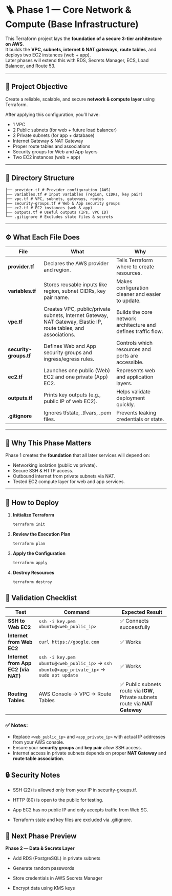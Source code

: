 # 🪜 Phase 1 — Core Network & Compute (Base Infrastructure)

This Terraform project lays the **foundation of a secure 3-tier architecture on AWS**.  
It builds the **VPC, subnets, internet & NAT gateways, route tables**, and deploys two EC2 instances (web + app).  
Later phases will extend this with RDS, Secrets Manager, ECS, Load Balancer, and Route 53.

---

## 🎯 Project Objective
Create a reliable, scalable, and secure **network & compute layer** using Terraform.

After applying this configuration, you’ll have:
- 1 VPC  
- 2 Public subnets (for web + future load balancer)  
- 2 Private subnets (for app + database)  
- Internet Gateway & NAT Gateway  
- Proper route tables and associations  
- Security groups for Web and App layers  
- Two EC2 instances (web + app)

---

## 📁 Directory Structure

```phase-1/
├── provider.tf # Provider configuration (AWS)
├── variables.tf # Input variables (region, CIDRs, key pair)
├── vpc.tf # VPC, subnets, gateways, routes
├── security-groups.tf # Web & App security groups
├── ec2.tf # EC2 instances (web & app)
├── outputs.tf # Useful outputs (IPs, VPC ID)
└── .gitignore # Excludes state files & secrets
```


---

## ⚙️ What Each File Does

| File | What | Why |
|------|------|-----|
| **provider.tf** | Declares the AWS provider and region. | Tells Terraform where to create resources. |
| **variables.tf** | Stores reusable inputs like region, subnet CIDRs, key pair name. | Makes configuration cleaner and easier to update. |
| **vpc.tf** | Creates VPC, public/private subnets, Internet Gateway, NAT Gateway, Elastic IP, route tables, and associations. | Builds the core network architecture and defines traffic flow. |
| **security-groups.tf** | Defines Web and App security groups and ingress/egress rules. | Controls which resources and ports are accessible. |
| **ec2.tf** | Launches one public (Web) EC2 and one private (App) EC2. | Represents web and application layers. |
| **outputs.tf** | Prints key outputs (e.g., public IP of web EC2). | Helps validate deployment quickly. |
| **.gitignore** | Ignores tfstate, .tfvars, .pem files. | Prevents leaking credentials or state. |

---

## 🧠 Why This Phase Matters
Phase 1 creates the **foundation** that all later services will depend on:
- Networking isolation (public vs private).
- Secure SSH & HTTP access.
- Outbound internet from private subnets via NAT.
- Tested EC2 compute layer for web and app services.

---

## 🚀 How to Deploy

1. **Initialize Terraform**
   ```bash
   terraform init

2. **Review the Execution Plan**
   ```bash
   terraform plan

1. **Apply the Configuration**
   ```bash
   terraform apply

4. **Destroy Resources**
   ```bash
   terraform destroy

## 🧩 Validation Checklist

| Test | Command | Expected Result |
|------|---------|-----------------|
| **SSH to Web EC2** | `ssh -i key.pem ubuntu@<web_public_ip>` | ✅ Connects successfully |
| **Internet from Web EC2** | `curl https://google.com` | ✅ Works |
| **Internet from App EC2 (via NAT)** | `ssh -i key.pem ubuntu@<web_public_ip>` → `ssh ubuntu@<app_private_ip>` → `sudo apt update` | ✅ Works |
| **Routing Tables** | AWS Console → VPC → Route Tables | ✅ Public subnets route via **IGW**, Private subnets route via **NAT Gateway** |

### ✅ Notes:
- Replace `<web_public_ip>` and `<app_private_ip>` with actual IP addresses from your AWS console.
- Ensure your **security groups** and **key pair** allow SSH access.
- Internet access in private subnets depends on proper **NAT Gateway** and **route table association**.

## 🔒 Security Notes

* SSH (22) is allowed only from your IP in security-groups.tf.

* HTTP (80) is open to the public for testing.

* App EC2 has no public IP and only accepts traffic from Web SG.

* Terraform state and key files are excluded via .gitignore.

## 🧭 Next Phase Preview

**Phase 2 — Data & Secrets Layer**

* Add RDS (PostgreSQL) in private subnets

* Generate random passwords

* Store credentials in AWS Secrets Manager

* Encrypt data using KMS keys